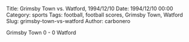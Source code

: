 Title: Grimsby Town vs. Watford, 1994/12/10
Date: 1994/12/10 00:00
Category: sports
Tags: football, football scores, Grimsby Town, Watford
Slug: grimsby-town-vs-watford
Author: carbonero


Grimsby Town 0 - 0 Watford
